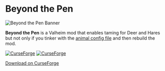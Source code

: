 # Beyond the Pen

![Beyond the Pen Banner](https://github.com/user-attachments/assets/c8ed378a-0681-4ace-91cc-c781107737c5)

**Beyond the Pen** is a Valheim mod that enables taming for Deer and Hares but not only if you tinker with the [animal config file](https://github.com/lecamihai/Beyondthepen-Valheim/blob/main/AnimalConfig.cs) and then rebuild the mod.

[![CurseForge](https://cf.way2muchnoise.eu/title/1129586.svg)](https://www.curseforge.com/valheim/mods/beyond-the-pen)  [![CurseForge](https://cf.way2muchnoise.eu/1129586.svg)](https://www.curseforge.com/valheim/mods/beyond-the-pen)

[Download on CurseForge](https://www.curseforge.com/valheim/mods/beyond-the-pen)
